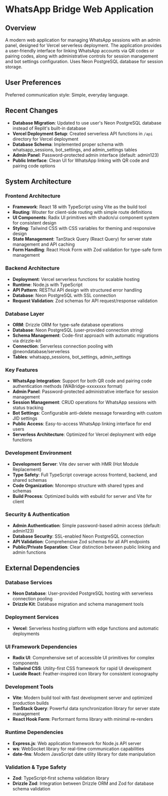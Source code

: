 # WhatsApp Bridge Web Application

## Overview

A modern web application for managing WhatsApp sessions with an admin panel, designed for Vercel serverless deployment. The application provides a user-friendly interface for linking WhatsApp accounts via QR codes or pairing codes, along with administrative controls for session management and bot settings configuration. Uses Neon PostgreSQL database for session storage.

## User Preferences

Preferred communication style: Simple, everyday language.

## Recent Changes

- **Database Migration**: Updated to use user's Neon PostgreSQL database instead of Replit's built-in database
- **Vercel Deployment Setup**: Created serverless API functions in `/api` directory for Vercel deployment
- **Database Schema**: Implemented proper schema with whatsapp_sessions, bot_settings, and admin_settings tables
- **Admin Panel**: Password-protected admin interface (default: admin123)
- **Public Interface**: Clean UI for WhatsApp linking with QR code and pairing code options

## System Architecture

### Frontend Architecture
- **Framework**: React 18 with TypeScript using Vite as the build tool
- **Routing**: Wouter for client-side routing with simple route definitions
- **UI Components**: Radix UI primitives with shadcn/ui component system for consistent design
- **Styling**: Tailwind CSS with CSS variables for theming and responsive design
- **State Management**: TanStack Query (React Query) for server state management and API caching
- **Form Handling**: React Hook Form with Zod validation for type-safe form management

### Backend Architecture
- **Deployment**: Vercel serverless functions for scalable hosting
- **Runtime**: Node.js with TypeScript
- **API Pattern**: RESTful API design with structured error handling
- **Database**: Neon PostgreSQL with SSL connection
- **Request Validation**: Zod schemas for API request/response validation

### Database Layer
- **ORM**: Drizzle ORM for type-safe database operations
- **Database**: Neon PostgreSQL (user-provided connection string)
- **Schema Management**: Code-first approach with automatic migrations via drizzle-kit
- **Connection**: Serverless connection pooling with @neondatabase/serverless
- **Tables**: whatsapp_sessions, bot_settings, admin_settings

### Key Features
- **WhatsApp Integration**: Support for both QR code and pairing code authentication methods (WABridge-xxxxxxxx format)
- **Admin Panel**: Password-protected administrative interface for session management
- **Session Management**: CRUD operations for WhatsApp sessions with status tracking
- **Bot Settings**: Configurable anti-delete message forwarding with custom JID settings
- **Public Access**: Easy-to-access WhatsApp linking interface for end users
- **Serverless Architecture**: Optimized for Vercel deployment with edge functions

### Development Environment
- **Development Server**: Vite dev server with HMR (Hot Module Replacement)
- **Type Safety**: Full TypeScript coverage across frontend, backend, and shared schemas
- **Code Organization**: Monorepo structure with shared types and schemas
- **Build Process**: Optimized builds with esbuild for server and Vite for client

### Security & Authentication
- **Admin Authentication**: Simple password-based admin access (default: admin123)
- **Database Security**: SSL-enabled Neon PostgreSQL connection
- **API Validation**: Comprehensive Zod schemas for all API endpoints
- **Public/Private Separation**: Clear distinction between public linking and admin functions

## External Dependencies

### Database Services
- **Neon Database**: User-provided PostgreSQL hosting with serverless connection pooling
- **Drizzle Kit**: Database migration and schema management tools

### Deployment Services
- **Vercel**: Serverless hosting platform with edge functions and automatic deployments

### UI Framework Dependencies
- **Radix UI**: Comprehensive set of accessible UI primitives for complex components
- **Tailwind CSS**: Utility-first CSS framework for rapid UI development
- **Lucide React**: Feather-inspired icon library for consistent iconography

### Development Tools
- **Vite**: Modern build tool with fast development server and optimized production builds
- **TanStack Query**: Powerful data synchronization library for server state management
- **React Hook Form**: Performant forms library with minimal re-renders

### Runtime Dependencies
- **Express.js**: Web application framework for Node.js API server
- **ws**: WebSocket library for real-time communication capabilities
- **date-fns**: Modern JavaScript date utility library for date manipulation

### Validation & Type Safety
- **Zod**: TypeScript-first schema validation library
- **Drizzle Zod**: Integration between Drizzle ORM and Zod for database schema validation